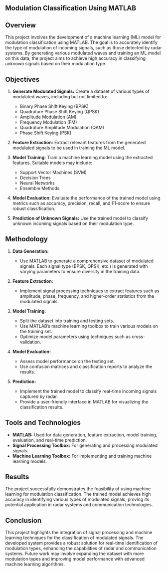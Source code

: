 ## Modulation Classification Using MATLAB

## Overview
This project involves the development of a machine learning (ML) model for modulation classification using MATLAB. The goal is to accurately identify the type of modulation of incoming signals, such as those detected by radar systems. By generating various modulated waves and training an ML model on this data, the project aims to achieve high accuracy in classifying unknown signals based on their modulation type.

## Objectives
1. **Generate Modulated Signals:** Create a dataset of various types of modulated waves, including but not limited to:
   - Binary Phase Shift Keying (BPSK)
   - Quadrature Phase Shift Keying (QPSK)
   - Amplitude Modulation (AM)
   - Frequency Modulation (FM)
   - Quadrature Amplitude Modulation (QAM)
   - Phase Shift Keying (PSK)

2. **Feature Extraction:** Extract relevant features from the generated modulated signals to be used in training the ML model.

3. **Model Training:** Train a machine learning model using the extracted features. Suitable models may include:
   - Support Vector Machines (SVM)
   - Decision Trees
   - Neural Networks
   - Ensemble Methods

4. **Model Evaluation:** Evaluate the performance of the trained model using metrics such as accuracy, precision, recall, and F1-score to ensure robust classification.

5. **Prediction of Unknown Signals:** Use the trained model to classify unknown incoming signals based on their modulation type.

## Methodology
1. **Data Generation:**
   - Use MATLAB to generate a comprehensive dataset of modulated signals. Each signal type (BPSK, QPSK, etc.) is generated with varying parameters to ensure diversity in the training data.

2. **Feature Extraction:**
   - Implement signal processing techniques to extract features such as amplitude, phase, frequency, and higher-order statistics from the modulated signals.

3. **Model Training:**
   - Split the dataset into training and testing sets.
   - Use MATLAB’s machine learning toolbox to train various models on the training set.
   - Optimize model parameters using techniques such as cross-validation.

4. **Model Evaluation:**
   - Assess model performance on the testing set.
   - Use confusion matrices and classification reports to analyze the results.

5. **Prediction:**
   - Implement the trained model to classify real-time incoming signals captured by radar.
   - Provide a user-friendly interface in MATLAB for visualizing the classification results.

## Tools and Technologies
- **MATLAB:** Used for data generation, feature extraction, model training, evaluation, and real-time prediction.
- **Signal Processing Toolbox:** For generating and processing modulated signals.
- **Machine Learning Toolbox:** For implementing and training machine learning models.

## Results
The project successfully demonstrates the feasibility of using machine learning for modulation classification. The trained model achieves high accuracy in identifying various types of modulated signals, proving its potential application in radar systems and communication technologies.

## Conclusion
This project highlights the integration of signal processing and machine learning techniques for the classification of modulated signals. The developed system provides a robust solution for real-time identification of modulation types, enhancing the capabilities of radar and communication systems. Future work may involve expanding the dataset with more modulation types and improving model performance with advanced machine learning algorithms.
